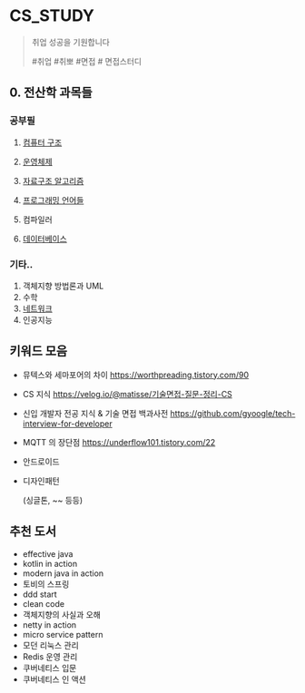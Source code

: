 # CS_STUDY

> 취업 성공을 기원합니다
>
> #취업 #취뽀 #면접 # 면접스터디



## 0. 전산학 과목들

### 공부필

1. [컴퓨터 구조](https://github.com/cano721/CS_STUDY/tree/main/ComputerStructure)

2. [운영체제](https://github.com/cano721/CS_STUDY/tree/main/OS)

3. [자료구조 알고리즘](#자료구조-알고리즘)

4. [프로그래밍 언어들](https://github.com/cano721/CS_STUDY/tree/main/Java)

5. 컴파일러
6. [데이터베이스](https://github.com/cano721/CS_STUDY/tree/main/Database)



### 기타..

1. 객체지향 방법론과 UML
2. 수학
3. [네트워크](https://github.com/pcody/Study_CS/tree/main/ComputerStructure)
4. 인공지능





## 키워드 모음

- 뮤텍스와 세마포어의 차이 https://worthpreading.tistory.com/90

- CS 지식 https://velog.io/@matisse/기술면접-질문-정리-CS

- 신입 개발자 전공 지식 & 기술 면접 백과사전 https://github.com/gyoogle/tech-interview-for-developer

- MQTT 의 장단점 https://underflow101.tistory.com/22

- 안드로이드

- 디자인패턴

  (싱글톤, ~~ 등등)

  

## 추천 도서

- effective java
- kotlin in action
- modern java in action
- 토비의 스프링
- ddd start
- clean code
- 객체지향의 사실과 오해
- netty in action
- micro service pattern
- 모던 리눅스 관리
- Redis 운영 관리
- 쿠버네티스 입문
- 쿠버네티스 인 액션
